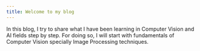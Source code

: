 ```yaml
---
title: Welcome to my blog
---
```

In this blog, I try to share what I have been learning in Computer Vision and AI fields step by step. For doing so, I will start with fundamentals of Computer Vision specially Image Processing techniques.   
